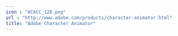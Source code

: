 ```yaml
---
icon : "ACACC_128.png"
url : "http://www.adobe.com/products/character-animator.html"
title: "Adobe Character Animator"
---
```

